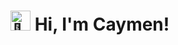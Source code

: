 <div>
  <h1>
   <img src="https://fonts.gstatic.com/s/e/notoemoji/latest/1f44b_1f3fc/512.gif" alt="👋" width="32" height="32">
   Hi, I'm Caymen! 
  </h1>
</div>
<title>A Little About Me? Sure!</title>
<!--
**caymenp/caymenp** is a ✨ _special_ ✨ repository because its `README.md` (this file) appears on your GitHub profile.
